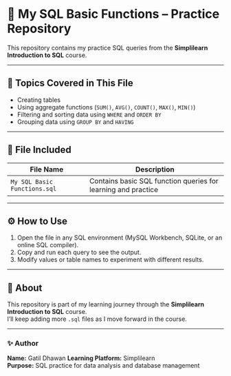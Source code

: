 # 📘 My SQL Basic Functions – Practice Repository

This repository contains my practice SQL queries from the **Simplilearn Introduction to SQL** course.

---

## 🧠 Topics Covered in This File
- Creating tables  
- Using aggregate functions (`SUM()`, `AVG()`, `COUNT()`, `MAX()`, `MIN()`)  
- Filtering and sorting data using `WHERE` and `ORDER BY`  
- Grouping data using `GROUP BY` and `HAVING`  

---

## 📄 File Included

| File Name | Description |
|------------|-------------|
| `My SQL Basic Functions.sql` | Contains basic SQL function queries for learning and practice |

---

## ⚙️ How to Use

1. Open the file in any SQL environment (MySQL Workbench, SQLite, or an online SQL compiler).  
2. Copy and run each query to see the output.  
3. Modify values or table names to experiment with different results.  

---

## 🚀 About

This repository is part of my learning journey through the **Simplilearn Introduction to SQL** course.  
I’ll keep adding more `.sql` files as I move forward in the course.

---

### ✨ Author
**Name:** Gatil Dhawan 
**Learning Platform:** Simplilearn  
**Purpose:** SQL practice for data analysis and database management
